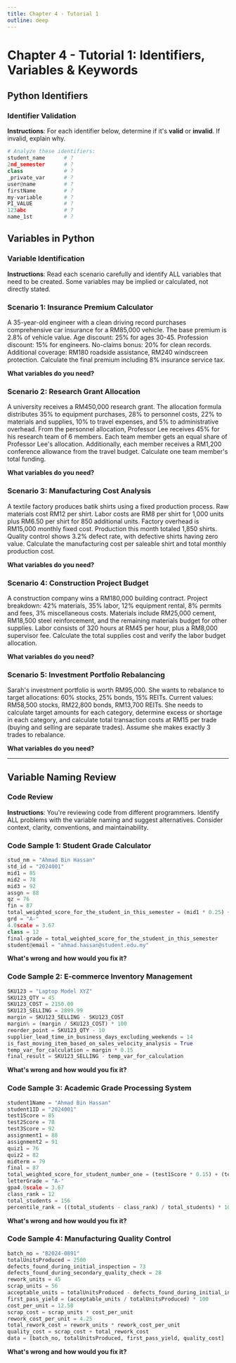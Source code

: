 ```yaml
---
title: Chapter 4 - Tutorial 1
outline: deep
---
```


# Chapter 4 - Tutorial 1: Identifiers, Variables & Keywords


## Python Identifiers


### Identifier Validation <Badge type="tip" text="Exercise" />

**Instructions**: For each identifier below, determine if it's **valid** or **invalid**. If invalid, explain why.

```python
# Analyze these identifiers:
student_name      # ?
2nd_semester      # ?
class             # ?
_private_var      # ?
user@name         # ?
firstName         # ?
my-variable       # ?
PI_VALUE          # ?
123abc            # ?
name_1st          # ?
```


## Variables in Python

### Variable Identification <Badge type="tip" text="Exercise" />

**Instructions**: Read each scenario carefully and identify ALL variables that need to be created. Some variables may be implied or calculated, not directly stated.

### Scenario 1: Insurance Premium Calculator
A 35-year-old engineer with a clean driving record purchases comprehensive car insurance for a RM85,000 vehicle. The base premium is 2.8% of vehicle value. Age discount: 25% for ages 30-45. Profession discount: 15% for engineers. No-claims bonus: 20% for clean records. Additional coverage: RM180 roadside assistance, RM240 windscreen protection. Calculate the final premium including 8% insurance service tax.

**What variables do you need?**


### Scenario 2: Research Grant Allocation
A university receives a RM450,000 research grant. The allocation formula distributes 35% to equipment purchases, 28% to personnel costs, 22% to materials and supplies, 10% to travel expenses, and 5% to administrative overhead. From the personnel allocation, Professor Lee receives 45% for his research team of 6 members. Each team member gets an equal share of Professor Lee's allocation. Additionally, each member receives a RM1,200 conference allowance from the travel budget. Calculate one team member's total funding.

**What variables do you need?**

### Scenario 3: Manufacturing Cost Analysis
A textile factory produces batik shirts using a fixed production process. Raw materials cost RM12 per shirt. Labor costs are RM8 per shirt for 1,000 units plus RM6.50 per shirt for 850 additional units. Factory overhead is RM15,000 monthly fixed cost. Production this month totaled 1,850 shirts. Quality control shows 3.2% defect rate, with defective shirts having zero value. Calculate the manufacturing cost per saleable shirt and total monthly production cost.

**What variables do you need?**

### Scenario 4: Construction Project Budget
A construction company wins a RM180,000 building contract. Project breakdown: 42% materials, 35% labor, 12% equipment rental, 8% permits and fees, 3% miscellaneous costs. Materials include RM25,000 cement, RM18,500 steel reinforcement, and the remaining materials budget for other supplies. Labor consists of 320 hours at RM45 per hour, plus a RM8,000 supervisor fee. Calculate the total supplies cost and verify the labor budget allocation.

**What variables do you need?**

### Scenario 5: Investment Portfolio Rebalancing
Sarah's investment portfolio is worth RM95,000. She wants to rebalance to target allocations: 60% stocks, 25% bonds, 15% REITs. Current values: RM58,500 stocks, RM22,800 bonds, RM13,700 REITs. She needs to calculate target amounts for each category, determine excess or shortage in each category, and calculate total transaction costs at RM15 per trade (buying and selling are separate trades). Assume she makes exactly 3 trades to rebalance.

**What variables do you need?**

---

## Variable Naming Review

### Code Review <Badge type="tip" text="Exercise" />

**Instructions**: You're reviewing code from different programmers. Identify ALL problems with the variable naming and suggest alternatives. Consider context, clarity, conventions, and maintainability.

### Code Sample 1: Student Grade Calculator
```python
stud_nm = "Ahmad Bin Hassan"
std_id = "2024001"
mid1 = 85
mid2 = 78
mid3 = 92
assgn = 88
qz = 76
fin = 87
total_weighted_score_for_the_student_in_this_semester = (mid1 * 0.25) + (mid2 * 0.25) + (mid3 * 0.25) + (assgn * 0.15) + (qz * 0.05) + (fin * 0.05)
grd = "A-"
4.0scale = 3.67
class = 12
final-grade = total_weighted_score_for_the_student_in_this_semester
student@email = "ahmad.hassan@student.edu.my"
```

**What's wrong and how would you fix it?**

### Code Sample 2: E-commerce Inventory Management
```python
SKU123 = "Laptop Model XYZ"
SKU123_QTY = 45
SKU123_COST = 2150.00
SKU123_SELLING = 2899.99
margin = SKU123_SELLING - SKU123_COST
margin% = (margin / SKU123_COST) * 100
reorder_point = SKU123_QTY - 10
supplier_lead_time_in_business_days_excluding_weekends = 14
is_fast_moving_item_based_on_sales_velocity_analysis = True
temp_var_for_calculation = margin * 0.15
final_result = SKU123_SELLING - temp_var_for_calculation
```

**What's wrong and how would you fix it?**

### Code Sample 3: Academic Grade Processing System
```python
student1Name = "Ahmad Bin Hassan"
student1ID = "2024001"
test1Score = 85
test2Score = 78
test3Score = 92
assignment1 = 88
assignment2 = 91
quiz1 = 76
quiz2 = 82
midterm = 79
final = 87
total_weighted_score_for_student_number_one = (test1Score * 0.15) + (test2Score * 0.15) + (test3Score * 0.15) + (assignment1 * 0.1) + (assignment2 * 0.1) + (quiz1 * 0.05) + (quiz2 * 0.05) + (midterm * 0.125) + (final * 0.125)
letterGrade = "A-"
gpa4.0scale = 3.67
class_rank = 12
total_students = 156
percentile_rank = ((total_students - class_rank) / total_students) * 100
```

**What's wrong and how would you fix it?**

### Code Sample 4: Manufacturing Quality Control
```python
batch_no = "B2024-0891"
totalUnitsProduced = 2500
defects_found_during_initial_inspection = 73
defects_found_during_secondary_quality_check = 28
rework_units = 45
scrap_units = 56
acceptable_units = totalUnitsProduced - defects_found_during_initial_inspection - defects_found_during_secondary_quality_check
first_pass_yield = (acceptable_units / totalUnitsProduced) * 100
cost_per_unit = 12.50
scrap_cost = scrap_units * cost_per_unit
rework_cost_per_unit = 4.25
total_rework_cost = rework_units * rework_cost_per_unit
quality_cost = scrap_cost + total_rework_cost
data = [batch_no, totalUnitsProduced, first_pass_yield, quality_cost]
```

**What's wrong and how would you fix it?**


